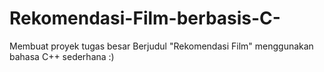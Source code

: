 # Rekomendasi-Film-berbasis-C-
Membuat proyek tugas besar Berjudul "Rekomendasi Film" menggunakan bahasa C++ sederhana :)

